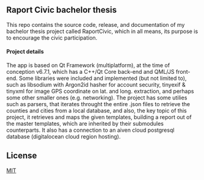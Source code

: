 ## Raport Civic bachelor thesis

This repo contains the source code, release, and documentation of my bachelor thesis project called RaportCivic, which in all means, its purpose is to encourage the civic participation. 

#### Project details
The app is based on Qt Framework (multiplatform), at the time of conception v6.7.1, which has a C++/Qt Core back-end and QML/JS front-end. Some libraries were included and implemented (but not limited to), such as libsodium with Argon2id hasher for account security, tinyexif & tinyxml for image GPS coordinate on lat. and long. extraction, and perhaps some other smaller ones (e.g. networking). The project has some utilies such as parsers, that iterates throught the entire .json files to retrieve the counties and cities from a local database, and also, the key topic of this project, it retrieves and maps the given templates, building a report out of the master templates, which are inherited by their submodules counterparts. It also has a connection to an aiven cloud postgresql database (digitalocean cloud region hosting).


## License
[MIT](https://www.tldrlegal.com/license/mit-license)